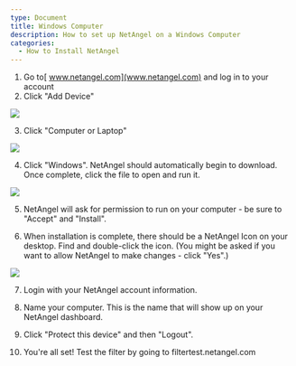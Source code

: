 ```yaml
---
type: Document
title: Windows Computer
description: How to set up NetAngel on a Windows Computer
categories:
  - How to Install NetAngel
---
```

1. Go to[ www.netangel.com](www.netangel.com) and log in to your account
2. Click "Add Device"

![](/help/img/uploads/1.png)

3. Click "Computer or Laptop"

![](/help/img/uploads/2.png)

4. Click "Windows". NetAngel should automatically begin to download. Once complete, click the file to open and run it. 

![](/help/img/uploads/3.png)

5. NetAngel will ask for permission to run on your computer - be sure to "Accept" and "Install". 

6. When installation is complete, there should be a NetAngel Icon on your desktop. Find and double-click the icon. (You might be asked if you want to allow NetAngel to make changes - click "Yes".)

![](/help/img/uploads/4.png)

7. Login with your NetAngel account information. 

8. Name your computer. This is the name that will show up on your  NetAngel dashboard. 

9. Click "Protect this device" and then "Logout". 

10. You're all set! Test the filter by going to filtertest.netangel.com
